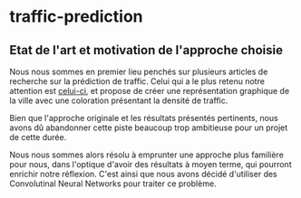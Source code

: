 # traffic-prediction

## Etat de l'art et motivation de l'approche choisie

Nous nous sommes en premier lieu penchés sur plusieurs articles de recherche sur la prédiction de traffic.
Celui qui a le plus retenu notre attention est [celui-ci](https://www.researchgate.net/publication/333096680_Deep_Autoencoder_Neural_Networks_for_Short-Term_Traffic_Congestion_Prediction_of_Transportation_Networks), et propose de créer une représentation graphique de la ville avec une coloration présentant la densité de traffic.

Bien que l'approche originale et les résultats présentés pertinents, nous avons dû abandonner cette piste beaucoup trop ambitieuse pour un projet de cette durée.

Nous nous sommes alors résolu à emprunter une approche plus familière pour nous, dans l'optique d'avoir des résultats à moyen terme, qui pourront enrichir notre réflexion.
C'est ainsi que nous avons décidé d'utiliser des Convolutinal Neural Networks pour traiter ce problème.
